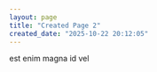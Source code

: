 ```yaml
---
layout: page
title: "Created Page 2"
created_date: "2025-10-22 20:12:05"
---
```


est enim magna id vel 
